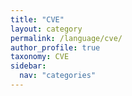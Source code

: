 ```yaml
---
title: "CVE"
layout: category
permalink: /language/cve/
author_profile: true
taxonomy: CVE
sidebar:
  nav: "categories"
---
```

